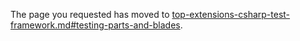 
   The page you requested has moved to 
[top-extensions-csharp-test-framework.md#testing-parts-and-blades](top-extensions-csharp-test-framework.md#testing-parts-and-blades).
